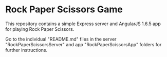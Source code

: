 # Rock Paper Scissors Game

This repository contains a simple Express server and AngularJS 1.6.5 app for playing Rock Paper Scissors.

Go to the individual "README.md" files in the server "RockPaperScissorsServer" and app "RockPaperScissorsApp" folders for further instructions.